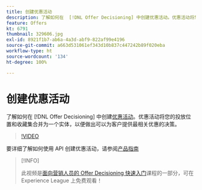 ```yaml
---
title: 创建优惠活动
description: 了解如何在  [!DNL Offer Decisioning] 中创建优惠活动。优惠活动将您的投放位置和收藏集合并为一个实体，以便做出可以为客户提供最相关优惠的决定。
feature: Offers
kt: 6791
thumbnail: 329606.jpg
exl-id: 8921f1b7-ab6a-4a3d-abf9-822af99e4196
source-git-commit: a663d531061ef343d10b837c447242b89f020eba
workflow-type: ht
source-wordcount: '134'
ht-degree: 100%

---
```


# 创建优惠活动

了解如何在 [!DNL Offer Decisioning] 中创建[优惠活动](https://experienceleague.adobe.com/docs/journey-optimizer/using/offer-decisioniong/create-manage-activities/create-offer-activities.html?lang=zh-Hans)。优惠活动将您的投放位置和收藏集合并为一个实体，以便做出可以为客户提供最相关优惠的决策。

>[!VIDEO](https://video.tv.adobe.com/v/329606?quality=12&learn=on)

要详细了解如何使用 API 创建优惠活动，请参阅[产品指南](https://experienceleague.adobe.com/docs/journey-optimizer/using/offer-decisioniong/api-reference/activities-api/create.html?lang=zh-Hans)

>[!INFO]
>
> 此视频是[面向营销人员的 Offer Decisioning 快速入门](https://experienceleague.adobe.com/?recommended=ExperiencePlatform-U-1-2020.1.offerdecisioning?lang=zh-Hans)课程的一部分，可在 Experience League 上免费观看！
